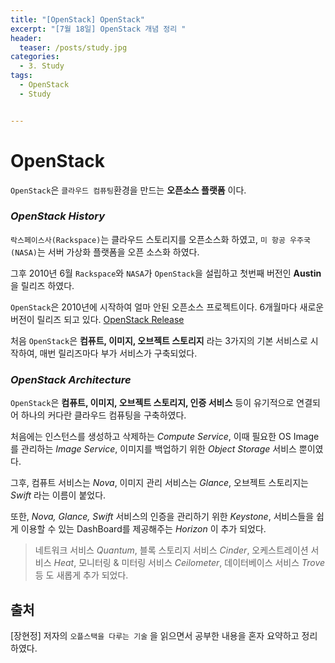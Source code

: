 ```yaml
---
title: "[OpenStack] OpenStack"
excerpt: "[7월 18일] OpenStack 개념 정리 "
header:
  teaser: /posts/study.jpg
categories:
  - 3. Study
tags:
  - OpenStack
  - Study


---
```

# OpenStack

`OpenStack`은 `클라우드 컴퓨팅`환경을 만드는 **오픈소스 플랫폼** 이다.

### *OpenStack History*
`락스페이스사(Rackspace)`는 클라우드 스토리지를 오픈소스화 하였고, `미 항공 우주국(NASA)`는 서버 가상화 플랫폼을 오픈 소스화 하였다.

그후 2010년 6월 `Rackspace`와 `NASA`가 `OpenStack`을 설립하고 첫번째 버전인 **Austin** 을 릴리즈 하였다.

`OpenStack`은 2010년에 시작하여 얼마 안된 오픈소스 프로젝트이다. 6개월마다 새로운 버전이 릴리즈 되고 있다.
[OpenStack Release](http://releases.openstack.org/)

처음 `OpenStack`은 **컴퓨트, 이미지, 오브젝트 스토리지** 라는 3가지의 기본 서비스로 시작하여, 매번 릴리즈마다 부가 서비스가 구축되었다.


### *OpenStack Architecture*
`OpenStack`은 **컴퓨트, 이미지, 오브젝트 스토리지, 인증 서비스** 등이 유기적으로 연결되어 하나의 커다란 클라우드 컴퓨팅을 구축하였다.

처음에는 인스턴스를 생성하고 삭제하는 *Compute Service*, 이때 필요한 OS Image를 관리하는 *Image Service*, 이미지를 백업하기 위한 *Object Storage* 서비스 뿐이였다.

그후, 컴퓨트 서비스는 *Nova*, 이미지 관리 서비스는 *Glance*, 오브젝트 스토리지는 *Swift* 라는 이름이 붙었다.

또한, *Nova, Glance, Swift* 서비스의 인증을 관리하기 위한 *Keystone*, 서비스들을 쉽게 이용할 수 있는 DashBoard를 제공해주는 *Horizon* 이 추가 되었다.

> 네트워크 서비스 *Quantum*, 블록 스토리지 서비스 *Cinder*, 오케스트레이션 서비스 *Heat*, 모니터링 & 미터링 서비스 *Ceilometer*, 데이터베이스 서비스 *Trove* 등 도 새롭게 추가 되었다.

## 출처
[장현정] 저자의 `오플스택을 다루는 기술` 을 읽으면서 공부한 내용을 혼자 요약하고 정리하였다.
